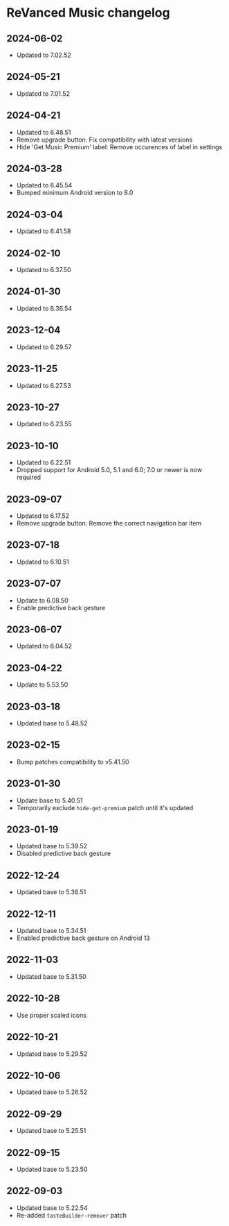 # ReVanced Music changelog

## 2024-06-02
- Updated to 7.02.52

## 2024-05-21
- Updated to 7.01.52

## 2024-04-21
- Updated to 6.48.51
- Remove upgrade button: Fix compatibility with latest versions
- Hide 'Get Music Premium' label: Remove occurences of label in settings

## 2024-03-28
- Updated to 6.45.54
- Bumped minimum Android version to 8.0

## 2024-03-04
- Updated to 6.41.58

## 2024-02-10
- Updated to 6.37.50

## 2024-01-30
- Updated to 6.36.54

## 2023-12-04
- Updated to 6.29.57

## 2023-11-25
- Updated to 6.27.53

## 2023-10-27
- Updated to 6.23.55

## 2023-10-10
- Updated to 6.22.51
- Dropped support for Android 5.0, 5.1 and 6.0; 7.0 or newer is now required

## 2023-09-07
- Updated to 6.17.52
- Remove upgrade button: Remove the correct navigation bar item

## 2023-07-18
- Updated to 6.10.51

## 2023-07-07
- Update to 6.08.50
- Enable predictive back gesture

## 2023-06-07
- Updated to 6.04.52

## 2023-04-22
- Update to 5.53.50

## 2023-03-18
- Updated base to 5.48.52

## 2023-02-15
- Bump patches compatibility to v5.41.50

## 2023-01-30
- Update base to 5.40.51
- Temporarily exclude `hide-get-premium` patch until it's updated

## 2023-01-19
- Updated base to 5.39.52
- Disabled predictive back gesture

## 2022-12-24
- Updated base to 5.36.51

## 2022-12-11
- Updated base to 5.34.51
- Enabled predictive back gesture on Android 13

## 2022-11-03
- Updated base to 5.31.50

## 2022-10-28
- Use proper scaled icons

## 2022-10-21
- Updated base to 5.29.52

## 2022-10-06
- Updated base to 5.26.52

## 2022-09-29
- Updated base to 5.25.51

## 2022-09-15
- Updated base to 5.23.50

## 2022-09-03
- Updated base to 5.22.54
- Re-added `tasteBuilder-remover` patch
